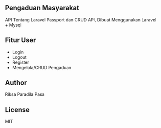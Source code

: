 ## Pengaduan Masyarakat
API Tentang Laravel Passport dan CRUD API, Dibuat Menggunakan Laravel + Mysql

## Fitur User
- Login
- Logout
- Register
- Mengelola/CRUD Pengaduan

## Author
Riksa Paradila Pasa

## License
MIT
